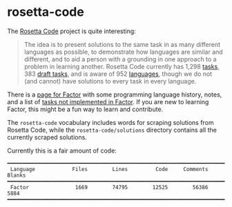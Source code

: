 # rosetta-code

The [Rosetta Code](https://rosettacode.org) project is quite interesting:

> The idea is to present solutions to the same task in as many different
> languages as possible, to demonstrate how languages are similar and
> different, and to aid a person with a grounding in one approach to a problem
> in learning another. Rosetta Code currently has 1,298
> [tasks](*https://rosettacode.org/wiki/Category:Solutions_by_Programming_Task),
> 383 [draft
> tasks](https://rosettacode.org/wiki/Category:Draft_Programming_Tasks), and
> is aware of 952
> [languages](https://rosettacode.org/wiki/Category:Programming_Languages),
> though we do not (and cannot) have solutions to every task in every
> language.

There is a [page for Factor](https://rosettacode.org/wiki/Category:Factor)
with some programming language history, notes, and a list of [tasks not
implemented in
Factor](https://rosettacode.org/wiki/Tasks_not_implemented_in_Factor).  If
you are new to learning Factor, this might be a fun way to learn and
contribute.

The ``rosetta-code`` vocabulary includes words for scraping solutions from
Rosetta Code, while the ``rosetta-code/solutions`` directory contains all
the currently scraped solutions.

Currently this is a fair amount of code:

```
━━━━━━━━━━━━━━━━━━━━━━━━━━━━━━━━━━━━━━━━━━━━━━━━━━━━━━━━━━━━━━━━━━━━━━━━━━━━━━━
 Language            Files        Lines         Code     Comments       Blanks
━━━━━━━━━━━━━━━━━━━━━━━━━━━━━━━━━━━━━━━━━━━━━━━━━━━━━━━━━━━━━━━━━━━━━━━━━━━━━━━
 Factor               1669        74795        12525        56386         5884
━━━━━━━━━━━━━━━━━━━━━━━━━━━━━━━━━━━━━━━━━━━━━━━━━━━━━━━━━━━━━━━━━━━━━━━━━━━━━━━
```
